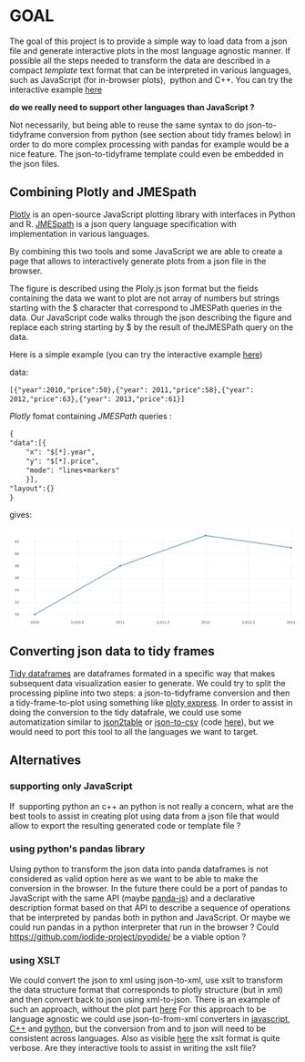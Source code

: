 # GOAL

The goal of this project is to provide a simple way to load data from a json file and generate interactive plots in the most language agnostic manner. If possible all the steps needed to transform the data are described in a compact *template* text format that can be interpreted in various languages, such as JavaScript (for in-browser plots),  python and C++. 
You can try the interactive example [here](https://martinresearch.github.io/Json2Plot/)

**do we really need to support other languages than JavaScript ?** 
	
Not necessarily, but being able to reuse the same syntax to do json-to-tidyframe conversion from python (see section about tidy frames below) in order to do more complex processing with pandas for example would be a nice feature. The json-to-tidyframe template could even be embedded in the json files.	
	

## Combining Plotly and JMESpath

[Plotly](https://plot.ly/) is an open-source JavaScript plotting library with interfaces in Python and R. [JMESpath](http://jmespath.org/) is a json query language specification with implementation in various languages. 

By combining this two tools and some JavaScript we are able to create a page that allows to interactively generate plots from a json file in the browser. 

The figure is described using the Ploly.js json format but the fields containing the data we want to plot are not array of numbers but strings starting with the $ character that correspond to JMESPath queries in the data. 
Our JavaScript code walks through the json describing the figure and replace each string starting by $ by the result of theJMESPath query on the data.

Here is a simple example (you can try the interactive example [here](https://martinresearch.github.io/Json2Plot/))

data:
	
	[{"year":2010,"price":50},{"year": 2011,"price":58},{"year": 2012,"price":63},{"year": 2013,"price":61}]

*Plotly* fomat containing *JMESPath* queries :
	
	{
	"data":[{
		"x": "$[*].year",
		"y": "$[*].price",
		"mode": "lines+markers"
		}],
	"layout":{}
	}
gives:

![plot](example.png)
## Converting json data to tidy frames

[Tidy dataframes](http://www.jeannicholashould.com/tidy-data-in-python.html) are dataframes formated in a specific way that makes subsequent data visualization easier to generate. We could try to split the processing pipline into two steps: a json-to-tidyframe conversion and then a tidy-frame-to-plot using something like [ploty express](https://plot.ly/python/plotly-express/).
In order to assist in doing the conversion to the tidy datafrale, we could use some automatization similar to [json2table](http://json2table.com) or [json-to-csv](https://konklone.io/json/) (code [here](https://github.com/konklone/json)),
but we would need to port this tool to all the languages we want to target. 
 
## Alternatives

### supporting only JavaScript 

If  supporting python an c++ an python is not really a concern, what are the best tools to assist in creating plot using data from a json file that would allow to export the resulting generated code or template file ? 

### using python's pandas library

Using python to transform the json data into panda dataframes is not considered as valid option here as we want to be able to make the conversion in the browser.
In the future there could be a port of pandas to JavaScript with the same API (maybe [panda-js](https://github.com/StratoDem/pandas-js)) and a declarative description format based on that API to describe a sequence of operations that be interpreted by pandas both in python and JavaScript. Or maybe we could run pandas in a python interpreter that run in the browser ? Could https://github.com/iodide-project/pyodide/ be a viable option ?

### using XSLT

We could convert the json to xml using json-to-xml, use xslt to transform the data structure format that corresponds to plotly structure (but in xml) and then convert back to json using xml-to-json. There is an example of such an approach, without the plot part [here](https://www.xml.com/articles/2017/02/14/why-you-should-be-using-xslt-30/)
For this approach to be language agnostic we could use json-to-from-xml converters in [javascript](https://goessner.net/download/prj/jsonxml/), [C++](https://github.com/Cheedoong/xml2json) and [python](https://pypi.org/project/xmljson/), but the conversion from and to json will need to be consistent across languages. Also as visible [here](https://www.xml.com/articles/2017/02/14/why-you-should-be-using-xslt-30/) the xslt format is quite verbose. Are they interactive tools to assist in writing the xslt file? 

